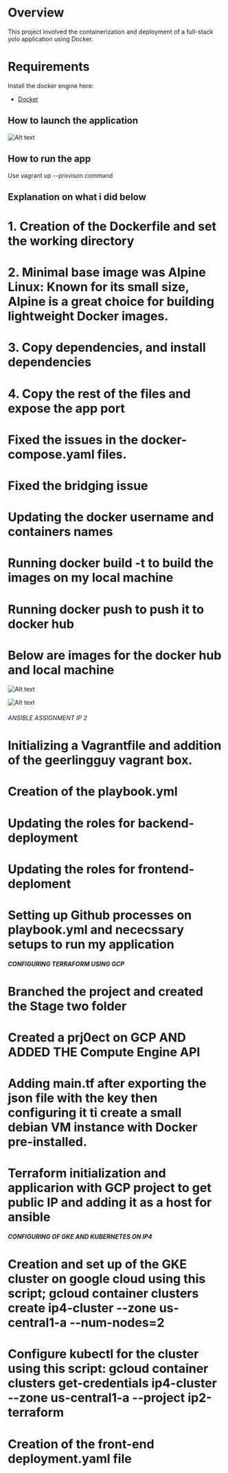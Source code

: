# Overview
This project involved the containerization and deployment of a full-stack yolo application using Docker.


# Requirements
Install the docker engine here:
- [Docker](https://docs.docker.com/engine/install/) 

## How to launch the application 


![Alt text](image.png)

## How to run the app
Use vagrant up --provison command

## Explanation on what i did below

# 1. Creation of the Dockerfile and set the working directory

# 2. Minimal base image was Alpine Linux: Known for its small size, Alpine is a great choice for building lightweight Docker images.

# 3. Copy dependencies, and install dependencies

# 4. Copy the rest of the files and expose the app port

# Fixed the issues in the docker-compose.yaml files.

# Fixed the bridging issue

# Updating the docker username and containers names

# Running docker build -t to build the images on my local machine

# Running docker push to push it to docker hub

# Below are images for the docker hub and local machine 

![Alt text](dockerhub.png)

![Alt text](local.png)

###### ANSIBLE ASSIGNMENT IP 2 ####################

# Initializing a Vagrantfile and addition of the geerlingguy vagrant box. 

# Creation of the playbook.yml

# Updating the roles for backend-deployment

# Updating the roles for frontend-deploment

# Setting up Github processes on playbook.yml and nececssary setups to run my application

##### CONFIGURING TERRAFORM USING GCP ##################

# Branched the project and created the Stage two folder

# Created a prj0ect on GCP AND ADDED THE Compute Engine API

# Adding main.tf after exporting the json file with the key then configuring it ti create a small debian VM instance with Docker pre-installed.

# Terraform initialization and applicarion with GCP project to get public IP and adding it as a host for ansible


##### CONFIGURING OF GKE AND KUBERNETES ON IP4 ##################

# Creation and set up of the GKE cluster on google cloud using this script; gcloud container clusters create ip4-cluster --zone us-central1-a --num-nodes=2

# Configure kubectl for the cluster using this script: gcloud container clusters get-credentials ip4-cluster --zone us-central1-a --project ip2-terraform

# Creation of the front-end deployment.yaml file